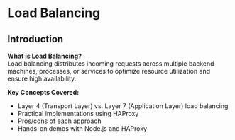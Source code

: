 # Load Balancing

## Introduction
**What is Load Balancing?**  
Load balancing distributes incoming requests across multiple backend machines, processes, or services to optimize resource utilization and ensure high availability.

**Key Concepts Covered:**
- Layer 4 (Transport Layer) vs. Layer 7 (Application Layer) load balancing
- Practical implementations using HAProxy
- Pros/cons of each approach
- Hands-on demos with Node.js and HAProxy
